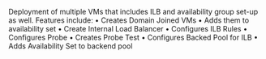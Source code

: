 Deployment of multiple VMs that includes ILB and availability group set-up as well.  Features include:
•	Creates Domain Joined VMs
•	Adds them to availability set
•	Create Internal Load Balancer
•	Configures ILB Rules
•	Configures Probe
•	Creates Probe Test
•	Configures Backed Pool for ILB
•	Adds Availability Set to backend pool
